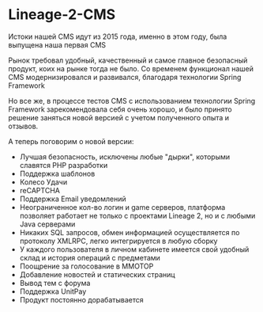 # Lineage-2-CMS

Истоки нашей CMS идут из 2015 года, именно в этом году, была выпущена наша первая CMS
 
Рынок требовал удобный, качественный и самое главное безопасный продукт, коих на рынке тогда не было. Со временем функционал нашей CMS модернизировался и развивался, благодаря технологии Spring Framework
 
Но все же, в процессе тестов CMS с использованием технологии Spring Framework зарекомендовала себя очень хорошо, и было принято решение заняться новой версией с учетом полученного опыта и отзывов.
 
А теперь поговорим о новой версии:
- Лучшая безопасность, исключены любые "дырки", которыми славятся PHP разработки
- Поддержка шаблонов
- Колесо Удачи
- reCAPTCHA
- Поддержка Email уведомлений
- Неограниченное кол-во логин и game серверов, платформа позволяет работает не только с проектами Lineage 2, но и с любыми Java серверами
- Никаких SQL запросов, обмен информацией осуществляется по протоколу XMLRPC, легко интегрируется в любую сборку
- У каждого пользователя в личном кабинете имеется свой удобный склад и история операций с предметами
- Поощрение за голосование в MMOTOP
- Добавление новостей и статических страниц
- Вывод тем с форума
- Поддержка UnitPay
- Продукт постоянно дорабатывается

